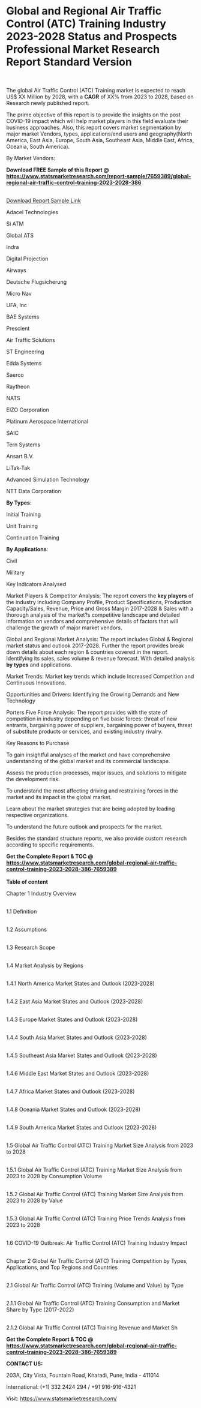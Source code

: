 <h1>Global and Regional Air Traffic Control (ATC) Training Industry 2023-2028 Status and Prospects Professional Market Research Report Standard Version</h1><br/><p>The global Air Traffic Control (ATC) Training market is expected to reach US$ XX Million by 2028, with a <strong>CAGR</strong> of XX% from 2023 to 2028, based on Research newly published report.</p><p>The prime objective of this report is to provide the insights on the post COVID-19 impact which will help market players in this field evaluate their business approaches. Also, this report covers market segmentation by major market Vendors, types, applications/end users and geography(North America, East Asia, Europe, South Asia, Southeast Asia, Middle East, Africa, Oceania, South America).</p><p>By Market Vendors:</p><div><b>Download FREE Sample of this Report @ <a href="https://www.statsmarketresearch.com/download-free-sample/7659389/global-regional-air-traffic-control-training-2023-2028-386">https://www.statsmarketresearch.com/report-sample/7659389/global-regional-air-traffic-control-training-2023-2028-386</a></b></div><br><p><a href="https://www.statsmarketresearch.com/download-free-sample/7659389/global-regional-air-traffic-control-training-2023-2028-386">Download Report Sample Link</a></p><p>Adacel Technologies</p><p>Si ATM</p><p>Global ATS</p><p>Indra</p><p>Digital Projection</p><p>Airways</p><p>Deutsche Flugsicherung</p><p>Micro Nav</p><p>UFA, Inc</p><p>BAE Systems</p><p>Prescient</p><p>Air Traffic Solutions</p><p>ST Engineering</p><p>Edda Systems</p><p>Saerco</p><p>Raytheon</p><p>NATS</p><p>EIZO Corporation</p><p>Platinum Aerospace International</p><p>SAIC</p><p>Tern Systems</p><p>Ansart B.V.</p><p>LiTak-Tak</p><p>Advanced Simulation Technology</p><p>NTT Data Corporation</p><p><strong>By Types</strong>:</p><p>Initial Training</p><p>Unit Training</p><p>Continuation Training</p><p><strong><strong>By Applications</strong></strong>:</p><p>Civil</p><p>Military</p><p>Key Indicators Analysed</p><p>Market Players & Competitor Analysis: The report covers the <strong>key players</strong> of the industry including Company Profile, Product Specifications, Production Capacity/Sales, Revenue, Price and Gross Margin 2017-2028 & Sales with a thorough analysis of the market?s competitive landscape and detailed information on vendors and comprehensive details of factors that will challenge the growth of major market vendors.</p><p>Global and Regional Market Analysis: The report includes Global & Regional market status and outlook 2017-2028. Further the report provides break down details about each region & countries covered in the report. Identifying its sales, sales volume & revenue forecast. With detailed analysis <strong>by types</strong> and applications.</p><p>Market Trends: Market key trends which include Increased Competition and Continuous Innovations.</p><p>Opportunities and Drivers: Identifying the Growing Demands and New Technology</p><p>Porters Five Force Analysis: The report provides with the state of competition in industry depending on five basic forces: threat of new entrants, bargaining power of suppliers, bargaining power of buyers, threat of substitute products or services, and existing industry rivalry.</p><p>Key Reasons to Purchase</p><p>To gain insightful analyses of the market and have comprehensive understanding of the global market and its commercial landscape.</p><p>Assess the production processes, major issues, and solutions to mitigate the development risk.</p><p>To understand the most affecting driving and restraining forces in the market and its impact in the global market.</p><p>Learn about the market strategies that are being adopted by leading respective organizations.</p><p>To understand the future outlook and prospects for the market.</p><p>Besides the standard structure reports, we also provide custom research according to specific requirements.</p><div><b>Get the Complete Report & TOC @ <a href="https://www.statsmarketresearch.com/global-regional-air-traffic-control-training-2023-2028-386-7659389">https://www.statsmarketresearch.com/global-regional-air-traffic-control-training-2023-2028-386-7659389</a></b></div><br><b>Table of content</b><p>Chapter 1 Industry Overview<br />
 
 <br>1.1 Definition<br />
 
 <br>1.2 Assumptions<br />
 
 <br>1.3 Research Scope<br />
 
 <br>1.4 Market Analysis by Regions<br />
 
 <br>1.4.1 North America Market States and Outlook (2023-2028)<br />
 
 <br>1.4.2 East Asia Market States and Outlook (2023-2028)<br />
 
 <br>1.4.3 Europe Market States and Outlook (2023-2028)<br />
 
 <br>1.4.4 South Asia Market States and Outlook (2023-2028)<br />
 
 <br>1.4.5 Southeast Asia Market States and Outlook (2023-2028)<br />
 
 <br>1.4.6 Middle East Market States and Outlook (2023-2028)<br />
 
 <br>1.4.7 Africa Market States and Outlook (2023-2028)<br />
 
 <br>1.4.8 Oceania Market States and Outlook (2023-2028)<br />
 
 <br>1.4.9 South America Market States and Outlook (2023-2028)<br />
 
 <br>1.5 Global Air Traffic Control (ATC) Training Market Size Analysis from 2023 to 2028<br />
 
 <br>1.5.1 Global Air Traffic Control (ATC) Training Market Size Analysis from 2023 to 2028 by Consumption Volume<br />
 
 <br>1.5.2 Global Air Traffic Control (ATC) Training Market Size Analysis from 2023 to 2028 by Value<br />
 
 <br>1.5.3 Global Air Traffic Control (ATC) Training Price Trends Analysis from 2023 to 2028<br />
 
 <br>1.6 COVID-19 Outbreak: Air Traffic Control (ATC) Training Industry Impact<br />
 
 <br>Chapter 2 Global Air Traffic Control (ATC) Training Competition by Types, Applications, and Top Regions and Countries<br />
 
 <br>2.1 Global Air Traffic Control (ATC) Training (Volume and Value) by Type<br />
 
 <br>2.1.1 Global Air Traffic Control (ATC) Training Consumption and Market Share by Type (2017-2022)<br />
 
 <br>2.1.2 Global Air Traffic Control (ATC) Training Revenue and Market Sh<br><div><b>Get the Complete Report & TOC @ <a href="https://www.statsmarketresearch.com/global-regional-air-traffic-control-training-2023-2028-386-7659389">https://www.statsmarketresearch.com/global-regional-air-traffic-control-training-2023-2028-386-7659389</a></b></div></p>
 
 <b>CONTACT US:</b><br>
 
 203A, City Vista, Fountain Road, Kharadi, Pune, India - 411014 <br>
 
 International: (+1) 332 2424 294 / +91 916-916-4321<br>
 
 Visit: <a href="https://www.statsmarketresearch.com/">https://www.statsmarketresearch.com/</a>
 
 <br>